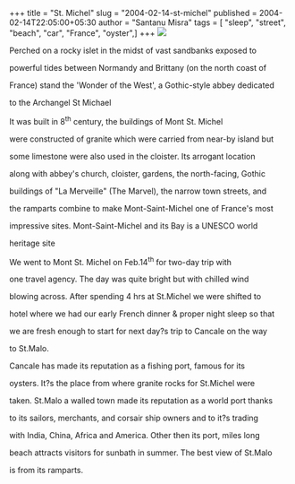 +++
title = "St. Michel"
slug = "2004-02-14-st-michel"
published = 2004-02-14T22:05:00+05:30
author = "Santanu Misra"
tags = [ "sleep", "street", "beach", "car", "France", "oyster",]
+++
[![](../images/2004-02-14-st-michel-Mont-St-Michel.jpg)](http://www.flickr.com/photos/santm/sets/72157640276802924/)

Perched on a rocky islet in the midst of vast sandbanks exposed to
powerful tides between Normandy and Brittany (on the north coast of
France) stand the 'Wonder of the West', a Gothic-style abbey dedicated
to the Archangel St Michael

It was built in 8<sup>th</sup> century, the buildings of Mont St. Michel
were constructed of granite which were carried from near-by island but
some limestone were also used in the cloister. Its arrogant location
along with abbey's church, cloister, gardens, the north-facing, Gothic
buildings of "La Merveille" (The Marvel), the narrow town streets, and
the ramparts combine to make Mont-Saint-Michel one of France's most
impressive sites. Mont-Saint-Michel and its Bay is a UNESCO world
heritage site

We went to Mont St. Michel on Feb.14<sup>th</sup> for two-day trip with
one travel agency. The day was quite bright but with chilled wind
blowing across. After spending 4 hrs at St.Michel we were shifted to
hotel where we had our early French dinner & proper night sleep so that
we are fresh enough to start for next day?s trip to Cancale on the way
to St.Malo.

Cancale has made its reputation as a fishing port, famous for its
oysters. It?s the place from where granite rocks for St.Michel were
taken. St.Malo a walled town made its reputation as a world port thanks
to its sailors, merchants, and corsair ship owners and to it?s trading
with India, China, Africa and America. Other then its port, miles long
beach attracts visitors for sunbath in summer. The best view of St.Malo
is from its ramparts.
